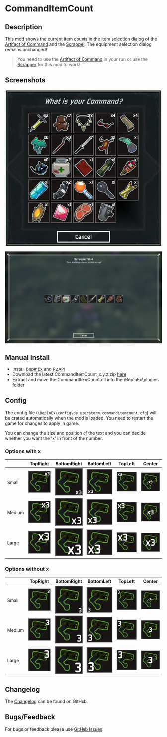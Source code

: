 # CommandItemCount

## Description

This mod shows the current item counts in the item selection dialog of the [Artifact of Command](https://riskofrain2.gamepedia.com/Artifacts) and the [Scrapper](https://riskofrain2.gamepedia.com/Scrapper). The equipment selection dialog remains unchanged!

> You need to use the [Artifact of Command](https://riskofrain2.gamepedia.com/Artifacts) in your run or use the [Scrapper](https://riskofrain2.gamepedia.com/Scrapper) for this mod to work!

## Screenshots

![screenshot](https://raw.githubusercontent.com/Vl4dimyr/CommandItemCount/master/images/sc_white.jpg)

![screenshot](https://raw.githubusercontent.com/Vl4dimyr/CommandItemCount/master/images/sc_scrap.jpg)

## Manual Install

- Install [BepInEx](https://thunderstore.io/package/bbepis/BepInExPack/) and [R2API](https://thunderstore.io/package/tristanmcpherson/R2API/)
- Download the latest CommandItemCount_x.y.z.zip [here](https://thunderstore.io/package/Vl4dimyr/CommandItemCount/)
- Extract and move the CommandItemCount.dll into the \BepInEx\plugins folder

## Config

The config file (`\BepInEx\config\de.userstorm.commanditemcount.cfg`) will be crated automatically when the mod is loaded.
You need to restart the game for changes to apply in game.

You can change the size and position of the text and you can decide whether you want the 'x' in front of the number.

### Options with x
|        | TopRight | BottomRight | BottomLeft | TopLeft | Center |
|--------|----------|-------------|------------|---------|--------|
| Small  | ![x_small_top_right](https://raw.githubusercontent.com/Vl4dimyr/CommandItemCount/master/images/options/x_small_top_right.png) | ![x_small_bottom_right](https://raw.githubusercontent.com/Vl4dimyr/CommandItemCount/master/images/options/x_small_bottom_right.png) | ![x_small_bottom_left](https://raw.githubusercontent.com/Vl4dimyr/CommandItemCount/master/images/options/x_small_bottom_left.png) | ![x_small_top_left](https://raw.githubusercontent.com/Vl4dimyr/CommandItemCount/master/images/options/x_small_top_left.png) | ![x_small_center](https://raw.githubusercontent.com/Vl4dimyr/CommandItemCount/master/images/options/x_small_center.png) |
| Medium | ![x_medium_top_right](https://raw.githubusercontent.com/Vl4dimyr/CommandItemCount/master/images/options/x_medium_top_right.png) | ![x_medium_bottom_right](https://raw.githubusercontent.com/Vl4dimyr/CommandItemCount/master/images/options/x_medium_bottom_right.png) | ![x_medium_bottom_left](https://raw.githubusercontent.com/Vl4dimyr/CommandItemCount/master/images/options/x_medium_bottom_left.png) | ![x_medium_top_left](https://raw.githubusercontent.com/Vl4dimyr/CommandItemCount/master/images/options/x_medium_top_left.png) | ![x_medium_center](https://raw.githubusercontent.com/Vl4dimyr/CommandItemCount/master/images/options/x_medium_center.png) |
| Large  | ![x_large_top_right](https://raw.githubusercontent.com/Vl4dimyr/CommandItemCount/master/images/options/x_large_top_right.png) | ![x_large_bottom_right](https://raw.githubusercontent.com/Vl4dimyr/CommandItemCount/master/images/options/x_large_bottom_right.png) | ![x_large_bottom_left](https://raw.githubusercontent.com/Vl4dimyr/CommandItemCount/master/images/options/x_large_bottom_left.png) | ![x_large_top_left](https://raw.githubusercontent.com/Vl4dimyr/CommandItemCount/master/images/options/x_large_top_left.png) | ![x_large_center](https://raw.githubusercontent.com/Vl4dimyr/CommandItemCount/master/images/options/x_large_center.png) |

### Options without x
|        | TopRight | BottomRight | BottomLeft | TopLeft | Center |
|--------|----------|-------------|------------|---------|--------|
| Small  | ![small_top_right](https://raw.githubusercontent.com/Vl4dimyr/CommandItemCount/master/images/options/small_top_right.png) | ![small_bottom_right](https://raw.githubusercontent.com/Vl4dimyr/CommandItemCount/master/images/options/small_bottom_right.png) | ![small_bottom_left](https://raw.githubusercontent.com/Vl4dimyr/CommandItemCount/master/images/options/small_bottom_left.png) | ![small_top_left](https://raw.githubusercontent.com/Vl4dimyr/CommandItemCount/master/images/options/small_top_left.png) | ![small_center](https://raw.githubusercontent.com/Vl4dimyr/CommandItemCount/master/images/options/small_center.png) |
| Medium | ![medium_top_right](https://raw.githubusercontent.com/Vl4dimyr/CommandItemCount/master/images/options/medium_top_right.png) | ![medium_bottom_right](https://raw.githubusercontent.com/Vl4dimyr/CommandItemCount/master/images/options/medium_bottom_right.png) | ![medium_bottom_left](https://raw.githubusercontent.com/Vl4dimyr/CommandItemCount/master/images/options/medium_bottom_left.png) | ![medium_top_left](https://raw.githubusercontent.com/Vl4dimyr/CommandItemCount/master/images/options/medium_top_left.png) | ![medium_center](https://raw.githubusercontent.com/Vl4dimyr/CommandItemCount/master/images/options/medium_center.png) |
| Large  | ![large_top_right](https://raw.githubusercontent.com/Vl4dimyr/CommandItemCount/master/images/options/large_top_right.png) | ![large_bottom_right](https://raw.githubusercontent.com/Vl4dimyr/CommandItemCount/master/images/options/large_bottom_right.png) | ![large_bottom_left](https://raw.githubusercontent.com/Vl4dimyr/CommandItemCount/master/images/options/large_bottom_left.png) | ![large_top_left](https://raw.githubusercontent.com/Vl4dimyr/CommandItemCount/master/images/options/large_top_left.png) | ![large_center](https://raw.githubusercontent.com/Vl4dimyr/CommandItemCount/master/images/options/large_center.png) |

## Changelog

The [Changelog](https://github.com/Vl4dimyr/CommandItemCount/blob/master/CHANGELOG.md) can be found on GitHub.

## Bugs/Feedback

For bugs or feedback please use [GitHub Issues](https://github.com/Vl4dimyr/CommandItemCount/issues).
